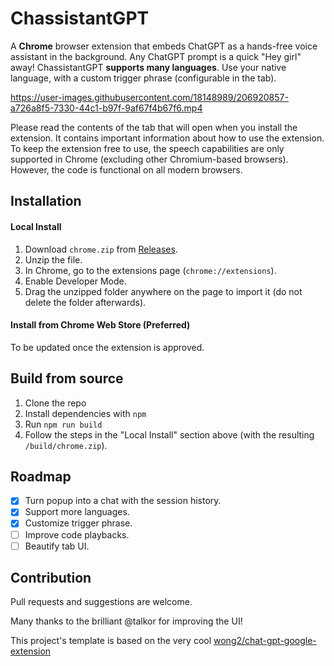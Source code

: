 # ChassistantGPT

A **Chrome** browser extension that embeds ChatGPT as a hands-free voice assistant in the background. Any ChatGPT prompt is a quick "Hey girl" away!
ChassistantGPT **supports many languages**. Use your native language, with a custom trigger phrase (configurable in the tab).

https://user-images.githubusercontent.com/18148989/206920857-a726a8f5-7330-44c1-b97f-9af67f4b67f6.mp4

Please read the contents of the tab that will open when you install the extension. It contains important information about how to use the extension.
To keep the extension free to use, the speech capabilities are only supported in Chrome (excluding other Chromium-based browsers). However, the code is functional on all modern browsers.

## Installation

#### Local Install

1. Download `chrome.zip` from [Releases](https://github.com/idosal/assistant-chat-gpt/releases).
2. Unzip the file.
3. In Chrome, go to the extensions page (`chrome://extensions`).
4. Enable Developer Mode.
5. Drag the unzipped folder anywhere on the page to import it (do not delete the folder afterwards).

#### Install from Chrome Web Store (Preferred)

To be updated once the extension is approved.

## Build from source

1. Clone the repo
2. Install dependencies with `npm`
3. Run `npm run build`
4. Follow the steps in the "Local Install" section above (with the resulting `/build/chrome.zip`).

## Roadmap
- [X] Turn popup into a chat with the session history.
- [X] Support more languages.
- [X] Customize trigger phrase.
- [ ] Improve code playbacks.
- [ ] Beautify tab UI.

## Contribution
Pull requests and suggestions are welcome.

Many thanks to the brilliant @talkor for improving the UI!

This project's template is based on the very cool [wong2/chat-gpt-google-extension](https://github.com/wong2/chat-gpt-google-extensione)

